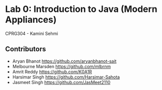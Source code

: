 # Lab 0: Introduction to Java (Modern Appliances)

CPRG304 - Kamini Sehmi

## Contributors

- Aryan Bhanot https://github.com/aryanbhanot-sait
- Melbourne Marsden https://github.com/mlbrnm
- Amrit Reddy https://github.com/K0A1R
- Harsimar Singh https://github.com/Harsimar-Sahota
- Jasmeet Singh https://github.com/JasMeet2110
